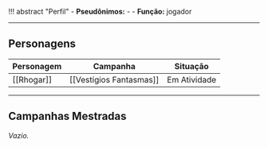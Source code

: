 !!! abstract "Perfil"
	- **Pseudônimos:** -
	- **Função:** jogador

---

## Personagens

| Personagem | Campanha                | Situação     |
| ---------- | ----------------------- | ------------ |
| [[Rhogar]] | [[Vestígios Fantasmas]] | Em Atividade |

---

## Campanhas Mestradas

*Vazio.*